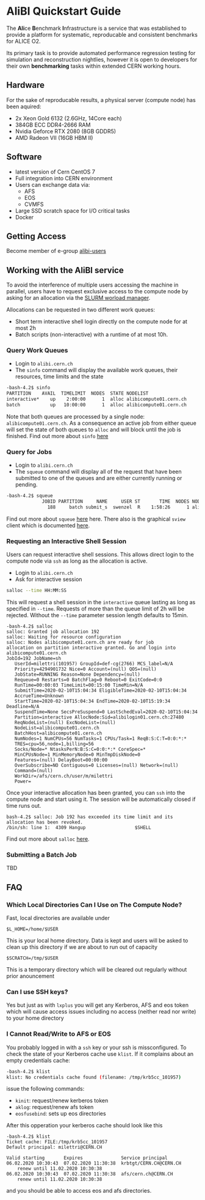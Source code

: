 # AliBI Quickstart Guide 

The **Ali**ce **B**enchmark **I**nfrastructure is a service that was established to provide a platform for systematic, reproducable and consistent benchmarks for ALICE O2.

Its primary task is to provide automated performance regression testing for simulation and reconstruction nightlies, however it is open to developers for their own **benchmarking** tasks within extended CERN working hours.

## Hardware
For the sake of reproducable results, a physical server (compute node) has been aquired:
* 2x Xeon Gold 6132 (2.6GHz, 14Core each)
* 384GB ECC DDR4-2666 RAM
* Nvidia Geforce RTX 2080 (8GB GDDR5)
* AMD Radeon VII (16GB HBM II)

## Software
* latest version of Cern CentOS 7
* Full integration into CERN environment
* Users can exchange data via:
    * AFS
    * EOS
    * CVMFS
* Large SSD scratch space for I/O critical tasks
* Docker 

## Getting Access
Become member of e-group [alibi-users](https://e-groups.cern.ch/)

## Working with the AliBI service
To avoid the interference of multiple users accessing the machine in parallel, users have to request exclusive access to the compute node by asking for an allocation via the [SLURM worload manager](https://slurm.schedmd.com/).

Allocations can be requested in two different work queues:
* Short term interactive shell login directly on the compute node for at most 2h
* Batch scripts (non-interactive) with a runtime of at most 10h.

### Query Work Queues
* Login to `alibi.cern.ch`
* The `sinfo` command will display the available work queues, their resources, time limits and the state 
```bash
-bash-4.2$ sinfo
PARTITION    AVAIL  TIMELIMIT  NODES  STATE NODELIST
interactive*    up    2:00:00      1  alloc alibicompute01.cern.ch
batch           up   10:00:00      1  alloc alibicompute01.cern.ch
```
Note that both queues are processed by a single node: `alibicompute01.cern.ch`. As a consequence an active job from either queue will set the state of both queues to `alloc` and will block until the job is finished.
Find out more about `sinfo` [here](https://slurm.schedmd.com/sinfo.html)

### Query for Jobs
* Login to `alibi.cern.ch`
* The `squeue` command will display all of the request that have been submitted to one of the queues and are either currently running or pending.
```bash
-bash-4.2$ squeue 
             JOBID PARTITION     NAME     USER ST       TIME  NODES NODELIST(REASON)
               188     batch submit_s  swenzel  R    1:58:26      1 alibicompute01.cern.ch

```
Find out more about `squeue` [here](https://slurm.schedmd.com/squeue.html) here. There also is the graphical `sview` client which is documented [here](https://slurm.schedmd.com/sview.html).

### Requesting an Interactive Shell Session
Users can request interactive shell sessions. This allows direct login to the compute node via `ssh` as long as the allocation is active. 
* Login to `alibi.cern.ch`
* Ask for interactive session
```bash
salloc --time HH:MM:SS
```
This will request a shell session in the `interactive` queue lasting as long as specified in `--time`. Requests of more than the queue limit of 2h will be rejected. Without the `--time` parameter session length defaults to 15min.

```
-bash-4.2$ salloc 
salloc: Granted job allocation 192
salloc: Waiting for resource configuration
salloc: Nodes alibicompute01.cern.ch are ready for job
allocation on partition interactive granted. Go and login into alibicompute01.cern.ch
JobId=192 JobName=sh
   UserId=milettri(101957) GroupId=def-cg(2766) MCS_label=N/A
   Priority=4294901732 Nice=0 Account=(null) QOS=(null)
   JobState=RUNNING Reason=None Dependency=(null)
   Requeue=0 Restarts=0 BatchFlag=0 Reboot=0 ExitCode=0:0
   RunTime=00:00:03 TimeLimit=00:15:00 TimeMin=N/A
   SubmitTime=2020-02-10T15:04:34 EligibleTime=2020-02-10T15:04:34
   AccrueTime=Unknown
   StartTime=2020-02-10T15:04:34 EndTime=2020-02-10T15:19:34 Deadline=N/A
   SuspendTime=None SecsPreSuspend=0 LastSchedEval=2020-02-10T15:04:34
   Partition=interactive AllocNode:Sid=alibilogin01.cern.ch:27480
   ReqNodeList=(null) ExcNodeList=(null)
   NodeList=alibicompute01.cern.ch
   BatchHost=alibicompute01.cern.ch
   NumNodes=1 NumCPUs=56 NumTasks=1 CPUs/Task=1 ReqB:S:C:T=0:0:*:*
   TRES=cpu=56,node=1,billing=56
   Socks/Node=* NtasksPerN:B:S:C=0:0:*:* CoreSpec=*
   MinCPUsNode=1 MinMemoryNode=0 MinTmpDiskNode=0
   Features=(null) DelayBoot=00:00:00
   OverSubscribe=NO Contiguous=0 Licenses=(null) Network=(null)
   Command=(null)
   WorkDir=/afs/cern.ch/user/m/milettri
   Power=
```

Once your interactive allocation has been granted, you can `ssh` into the compute node and start using it. The session will be automatically closed if time runs out.
```
bash-4.2$ salloc: Job 192 has exceeded its time limit and its allocation has been revoked.
/bin/sh: line 1:  4309 Hangup                  $SHELL
```

Find out more about `salloc` [here](https://slurm.schedmd.com/salloc.html).

### Submitting a Batch Job
TBD

## FAQ

### Which Local Directories Can I Use on The  Compute Node?
Fast, local directories are available under
```
$L_HOME=/home/$USER
```
This is your local home directory. Data is kept and users will be asked to clean up this directory if we are about to run out of capacity
```
$SCRATCH=/tmp/$USER
```
This is a temporary directory which will be cleared out regularly without prior anouncement

### Can I use SSH keys?
Yes but just as with `lxplus` you will get any Kerberos, AFS and eos token which will cause access issues including no access (neither read nor write) to your home directory

### I Cannot Read/Write to AFS or EOS
You probably logged in with a `ssh` key or your ssh is missconfigured. 
To check the state of your Kerberos cache use `klist`. If it complains about an empty credentials cache:
```bash
-bash-4.2$ klist
klist: No credentials cache found (filename: /tmp/krb5cc_101957)
```

issue the following commands:
* `kinit`: request/renew kerberos token
* `aklog`: request/renew afs token
* `eosfusebind`: sets up eos directories

After this opperation your kerberos cache should look like this 
```
-bash-4.2$ klist
Ticket cache: FILE:/tmp/krb5cc_101957
Default principal: milettri@CERN.CH

Valid starting       Expires              Service principal
06.02.2020 10:30:43  07.02.2020 11:30:38  krbtgt/CERN.CH@CERN.CH
	renew until 11.02.2020 10:30:38
06.02.2020 10:30:43  07.02.2020 11:30:38  afs/cern.ch@CERN.CH
	renew until 11.02.2020 10:30:38
```
and you should be able to access eos and afs directories.

